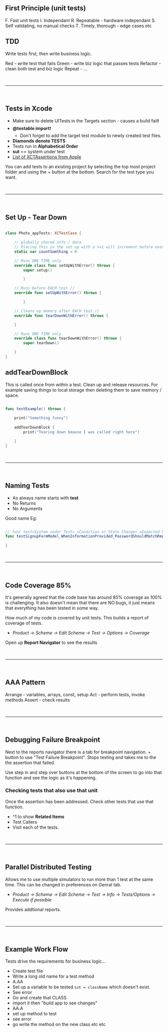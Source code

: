 ## First Principle (unit tests)

F. Fast unit tests
I. Independant
R. Repeatable - hardware independant
S. Self validating, no manual checks
T. Timely, thorough - edge cases etc

## TDD

Write tests first, then write business logic.

Red - write test that fails
Green - write biz logic that passes tests
Refactor - clean both test and biz logic
Repeat - ...

</br>

---------------------

</br>

## Tests in Xcode

- Make sure to delete UITests in the Targets section - causes a build fail❗
- **@testable import**❗
  - Don't forget to add the target test module to newly created test files.
- **Diamonds denote TESTS**
- Tests run in **Alphabetical Order**
- **sut** == system under test
- [List of XCTAssertions from Apple](https://developer.apple.com/documentation/xctest)

You can add tests to an existing project by selecting the top most project folder and using the + button at the bottom. Search for the test type you want.

</br>

---------------------

</br>

## Set Up - Tear Down

```swift

class Photo_appTests: XCTestCase {

    // globally shared info / data
    // Placing this in the set up with a +=1 will increment before every test.....
    static var countSomthing = 0

    // Runs ONE TIME only
    override class func setUpWithError() throws {
        super.setup()

        }

    // Runs before EACH test //
    override func setUpWithError() throws {

        }

    // Cleans up memory after EACH test //
    override func tearDownWithError() throws {

    }

    // Runs ONE TIME only
    override class func tearDownWithError() throws {
        super.tearDown()

    }
}

```

## addTearDownBlock

This is called once from within a test. Clean up and release resources. For example saving things to local storage then deleting them to save memory / space.

```swift

func testExample() throws {
    
    print("Something funny")
    
    addTearDownBlock {
        print("Tearing down beause I was called right here")

    }
}

```

</br>

---------------------

</br>

## Naming Tests

- As always name starts with **test**
- No Returns
- No Arguments

Good name Eg:

```swift

// func test<System under Test>_<Condition or State Change>_<Expected Result>
func testSignupFormModel_WhenInformationProvided_PasswordShouldMatchRepeatedPassword() {

}

```

</br>

---------------------

</br>

## Code Coverage 85%

It's generally agreed that the code base has around 85% coverage as 100% is challenging. It also doesn't mean that there are NO bugs, it just means that everything has been tested in some way.

How much of my code is covered by unit tests. This builds a report of coverage of tests.

- *Product -> Scheme -> Edit Scheme -> Test -> Options -> Coverage*

Open up **Report Navigator** to see the results

</br>

---------------------

</br>

## AAA Pattern

Arrange - variables, arrays, const, setup
Act - perform tests, invoke methods
Assert - check results

</br>

---------------------

</br>

## Debugging Failure Breakpoint

Next to the reports navigator there is a tab for breakpoint navigation. + button to use "Test Failure Breakpoint". Stops testing and takes me to the the assertion that failed.

Use step in and step over buttons at the bottom of the screen to go into that function and see the logic as it's happening.

### Checking tests that also use that unit
Once the assertion has been addressed. Check other tests that use that function.

- ^1 to show **Related Items**
- Test Callers
- Visit each of the tests.



</br>

---------------------

</br>

## Parallel Distributed Testing

Allows me to use multiple simulators to run more than 1 test at the same time. This can be changed in preferences on Genral tab.

- *Product -> Scheme -> Edit Scheme -> Test -> Info -> Tests/Options -> Execute if possible*

Provides addtional reports.

</br>

---------------------

</br>

## Example Work Flow

Tests drive the requirements for business logic...

- Create test file
- Write a long old name for a test method
- A.AA
- Set up a variable to be tested ```sut = className``` which doesn't exist.
- See error
- Go and create that CLASS
- import it then "build app to see changes"
- AA.A
- set up method to test
- see error
- go write the method on the new class etc etc